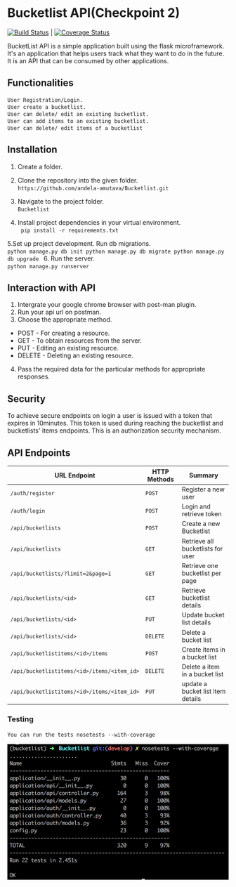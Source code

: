 # Bucketlist API(Checkpoint 2)

[![Build Status](https://travis-ci.org/andela-amutava/Bucketlist.svg?branch=develop)](https://travis-ci.org/andela-amutava/Bucketlist)
|
[![Coverage Status](https://coveralls.io/repos/github/andela-amutava/Bucketlist/badge.svg?branch=master)](https://coveralls.io/github/andela-amutava/Bucketlist?branch=master)

BucketList API is a simple application built using the flask microframework. It's an application that helps users track what they want to do in the future. It is an API that can be consumed by other applications.

## Functionalities
```
User Registration/Login.
User create a bucketlist.
User can delete/ edit an existing bucketlist.
User can add items to an existing bucketlist.
User can delete/ edit items of a bucketlist

```
 

## Installation
1. Create a folder.

2. Clone the repository into the given folder.<br/>
    `https://github.com/andela-amutava/Bucketlist.git`<br/>
3. Navigate to the project folder.<br/>
   `Bucketlist` 

4. Install project dependencies in your virtual environment.<br/>
    ` pip install -r requirements.txt`


5.Set up project development. Run db migrations.<br/>
     ```python manage.py db init
        python manage.py db migrate
        python manage.py db upgrade
      ```
6. Run the server.<br/>
   `python manage.py runserver`

## Interaction with API
1. Intergrate your google chrome browser with post-man plugin.<br/>
2. Run your api url on postman.<br/>
3. Choose the appropriate method.<br/>
  * POST - For creating a resource.
  * GET - To obtain resources from the server.
  * PUT - Editing an existing resource.
  * DELETE - Deleting an existing resource.
4. Pass the required data for the particular methods for appropriate responses.

## Security
To achieve secure endpoints on login a user is issued with a token that expires in 10minutes. This token is used during reaching the bucketlist and bucketlists'  items endpoints. This is an authorization security mechanism.    


## API Endpoints

| URL Endpoint | HTTP Methods | Summary |
| -------- | ------------- | --------- |
| `/auth/register` | `POST`  | Register a new user|
|  `/auth/login` | `POST` | Login and retrieve token|
| `/api/bucketlists` | `POST` | Create a new Bucketlist |
| `/api/bucketlists` | `GET` | Retrieve all bucketlists for user |
| `/api/bucketlists/?limit=2&page=1` | `GET` | Retrieve one bucketlist per page |
| `/api/bucketlists/<id>` | `GET` |  Retrieve bucketlist details |
| `/api/bucketlists/<id>` | `PUT` | Update bucket list details |
| `/api/bucketlists/<id>` | `DELETE` | Delete a bucket list |
| `/api/bucketlistitems/<id>/items` | `POST` |  Create items in a bucket list |
| `/api/bucketlistitems/<id>/items/<item_id>` | `DELETE`| Delete a item in a bucket list|
| `/api/bucketlistitems/<id>/items/<item_id>` | `PUT`| update a bucket list item details|


### Testing
   `You can run the tests nosetests --with-coverage`

 ![Screen shot](screenshots/tests.png)  
